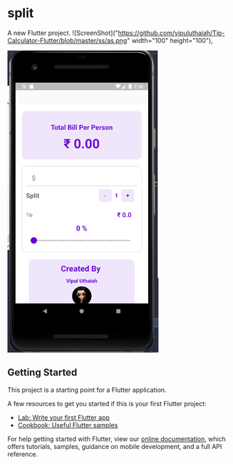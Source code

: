 # split

A new Flutter project.
![ScreenShot]("https://github.com/vipuluthaiah/Tip-Calculator-Flutter/blob/master/ss/as.png" width="100" height="100"),

![ScreenShot](https://github.com/vipuluthaiah/Tip-Calculator-Flutter/blob/master/ss/nu.png)


## Getting Started

This project is a starting point for a Flutter application.

A few resources to get you started if this is your first Flutter project:

- [Lab: Write your first Flutter app](https://flutter.dev/docs/get-started/codelab)
- [Cookbook: Useful Flutter samples](https://flutter.dev/docs/cookbook)

For help getting started with Flutter, view our
[online documentation](https://flutter.dev/docs), which offers tutorials,
samples, guidance on mobile development, and a full API reference.

